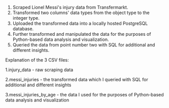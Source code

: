 1. Scraped Lionel Messi's injury data from Transfermarkt. 
2. Transformed two columns' data types from the object type to the integer type. 
3. Uploaded the transformed data into a locally hosted PostgreSQL database.
4. Further transformed and manipulated the data for the purposes of Python-based data analysis and visualization.
5. Queried the data from point number two with SQL for additional and different insights.

Explanation of the 3 CSV files: 

1.injury_data - raw scraping data

2.messi_injuries - the transformed data which I queried with SQL for additional and different insights 

3.messi_injuries_by_age - the data I used for the purposes of 
Python-based data analysis and visualization


